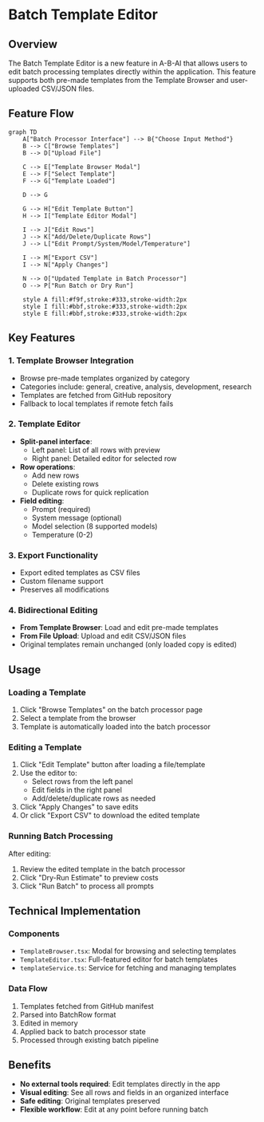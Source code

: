 # Batch Template Editor

## Overview

The Batch Template Editor is a new feature in A-B-AI that allows users to edit batch processing templates directly within the application. This feature supports both pre-made templates from the Template Browser and user-uploaded CSV/JSON files.

## Feature Flow

```mermaid
graph TD
    A["Batch Processor Interface"] --> B{"Choose Input Method"}
    B --> C["Browse Templates"]
    B --> D["Upload File"]

    C --> E["Template Browser Modal"]
    E --> F["Select Template"]
    F --> G["Template Loaded"]

    D --> G

    G --> H["Edit Template Button"]
    H --> I["Template Editor Modal"]

    I --> J["Edit Rows"]
    J --> K["Add/Delete/Duplicate Rows"]
    J --> L["Edit Prompt/System/Model/Temperature"]

    I --> M["Export CSV"]
    I --> N["Apply Changes"]

    N --> O["Updated Template in Batch Processor"]
    O --> P["Run Batch or Dry Run"]

    style A fill:#f9f,stroke:#333,stroke-width:2px
    style I fill:#bbf,stroke:#333,stroke-width:2px
    style E fill:#bbf,stroke:#333,stroke-width:2px
```

## Key Features

### 1. Template Browser Integration

- Browse pre-made templates organized by category
- Categories include: general, creative, analysis, development, research
- Templates are fetched from GitHub repository
- Fallback to local templates if remote fetch fails

### 2. Template Editor

- **Split-panel interface**:
  - Left panel: List of all rows with preview
  - Right panel: Detailed editor for selected row
- **Row operations**:
  - Add new rows
  - Delete existing rows
  - Duplicate rows for quick replication
- **Field editing**:
  - Prompt (required)
  - System message (optional)
  - Model selection (8 supported models)
  - Temperature (0-2)

### 3. Export Functionality

- Export edited templates as CSV files
- Custom filename support
- Preserves all modifications

### 4. Bidirectional Editing

- **From Template Browser**: Load and edit pre-made templates
- **From File Upload**: Upload and edit CSV/JSON files
- Original templates remain unchanged (only loaded copy is edited)

## Usage

### Loading a Template

1. Click "Browse Templates" on the batch processor page
2. Select a template from the browser
3. Template is automatically loaded into the batch processor

### Editing a Template

1. Click "Edit Template" button after loading a file/template
2. Use the editor to:
   - Select rows from the left panel
   - Edit fields in the right panel
   - Add/delete/duplicate rows as needed
3. Click "Apply Changes" to save edits
4. Or click "Export CSV" to download the edited template

### Running Batch Processing

After editing:

1. Review the edited template in the batch processor
2. Click "Dry-Run Estimate" to preview costs
3. Click "Run Batch" to process all prompts

## Technical Implementation

### Components

- `TemplateBrowser.tsx`: Modal for browsing and selecting templates
- `TemplateEditor.tsx`: Full-featured editor for batch templates
- `templateService.ts`: Service for fetching and managing templates

### Data Flow

1. Templates fetched from GitHub manifest
2. Parsed into BatchRow format
3. Edited in memory
4. Applied back to batch processor state
5. Processed through existing batch pipeline

## Benefits

- **No external tools required**: Edit templates directly in the app
- **Visual editing**: See all rows and fields in an organized interface
- **Safe editing**: Original templates preserved
- **Flexible workflow**: Edit at any point before running batch
